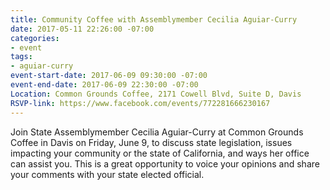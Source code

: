 ```yaml
---
title: Community Coffee with Assemblymember Cecilia Aguiar-Curry
date: 2017-05-11 22:26:00 -07:00
categories:
- event
tags:
- aguiar-curry
event-start-date: 2017-06-09 09:30:00 -07:00
event-end-date: 2017-06-09 22:30:00 -07:00
Location: Common Grounds Coffee, 2171 Cowell Blvd, Suite D, Davis
RSVP-link: https://www.facebook.com/events/772281666230167
---
```


Join State Assemblymember Cecilia Aguiar-Curry at Common Grounds Coffee in Davis on Friday, June 9, to discuss state legislation, issues impacting your community or the state of California, and ways her office can assist you. This is a great opportunity to voice your opinions and share your comments with your state elected official. 